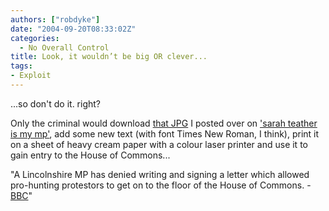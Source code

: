 ```yaml
---
authors: ["robdyke"]
date: "2004-09-20T08:33:02Z"
categories:
  - No Overall Control
title: Look, it wouldn’t be big OR clever...
tags:
- Exploit
---
```

...so don't do it. right?

Only the criminal would download [that JPG](http://www.theglobalvoyage.com/robdyke/impeach_letter.jpg) I posted over on ['sarah teather is my mp'](http://sarah-teather-mp.blogspot.com/2004/09/update-impeaching-tony-blair.html), add some new text (with font Times New Roman, I think), print it on a sheet of heavy cream paper with a colour laser printer and use it to gain entry to the House of Commons...

"A Lincolnshire MP has denied writing and signing a letter which allowed pro-hunting protestors to get on to the floor of the House of Commons. - [BBC](http://news.bbc.co.uk/1/hi/england/lincolnshire/3665950.stm)"